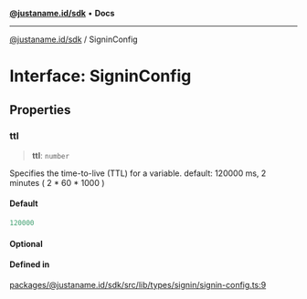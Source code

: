 [**@justaname.id/sdk**](../README.md) • **Docs**

***

[@justaname.id/sdk](../globals.md) / SigninConfig

# Interface: SigninConfig

## Properties

### ttl

> **ttl**: `number`

Specifies the time-to-live (TTL) for a variable.
default: 120000 ms, 2 minutes ( 2 * 60 * 1000 )

#### Default

```ts
120000
```

#### Optional

#### Defined in

[packages/@justaname.id/sdk/src/lib/types/signin/signin-config.ts:9](https://github.com/JustaName-id/JustaName-sdk/blob/626b4b68604f3125538c424811e641247a5bd58d/packages/@justaname.id/sdk/src/lib/types/signin/signin-config.ts#L9)

